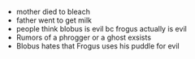 - mother died to bleach
- father went to get milk
- people think blobus is evil bc frogus actually is evil
- Rumors of a phrogger or a ghost exsists
- Blobus hates that Frogus uses his puddle for evil